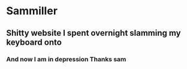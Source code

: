 # Sammiller
## Shitty website I spent overnight slamming my keyboard onto
### And now I am in depression Thanks sam
